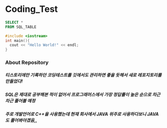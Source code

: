 # Coding_Test
```SQL
SELECT *
FROM SQL_TABLE
```
```c++
#include <iostream>
int main(){
  cout << "Hello World!" << endl;
}
```
### About Repository
##### 티스토리에만 기록하던 코딩테스트를 깃에서도 관리하면 좋을 듯해서 새로 레포지토리를 만들었다!
##### SQL은 제대로 공부해본 적이 없어서 프로그래머스에서 가장 정답률이 높은 순으로 차근 차근 풀어볼 예정
##### 주로 개발언어로 C++을 사용했는데 현재 회사에서 JAVA 위주로 사용하다보니 JAVA도 풀어봐야겠음,,
